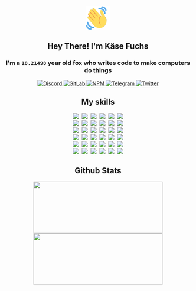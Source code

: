 <div><p align=center><img src=./resources/images/wave.gif width=64px height=64px></p><h2 align=center>Hey There! I'm Käse Fuchs</h2><h3 align=center>I'm a <code>18.21498</code> year old fox who writes code to make computers do things</h3><p align=center><a href=https://discord.com/users/507526681125322772><img alt=Discord src="https://img.shields.io/badge/Discord-5865F2?logo=discord&logoColor=white&style=flat-square#63da8f344fe8a0e8824a81e597e4f25f"> </a><a href=https://gitlab.com/kasefuchs><img alt=GitLab src="https://img.shields.io/badge/GitLab-330F63?logo=gitlab&logoColor=white&style=flat-square#63da8f344fe8a0e8824a81e597e4f25f"> </a><a href=https://npmjs.com/~kasefuchs><img alt=NPM src="https://img.shields.io/badge/NPM-CB3837?logo=npm&logoColor=white&style=flat-square#63da8f344fe8a0e8824a81e597e4f25f"> </a><a href=https://t.me/kasefuchs><img alt=Telegram src="https://img.shields.io/badge/Telegram-2CA5E0?logo=telegram&logoColor=white&style=flat-square#63da8f344fe8a0e8824a81e597e4f25f"> </a><a href=https://twitter.com/kasefuchs><img alt=Twitter src="https://img.shields.io/badge/Twitter-1DA1F2?logo=twitter&logoColor=white&style=flat-square#63da8f344fe8a0e8824a81e597e4f25f"></a></p><h2 align=center>My skills</h2><p align=center><a href=https://aws.amazon.com/ ><picture><source srcset="https://skillicons.dev/icons?i=aws&theme=dark#63da8f344fe8a0e8824a81e597e4f25f" media="(prefers-color-scheme: dark)"><source srcset="https://skillicons.dev/icons?i=aws&theme=light#63da8f344fe8a0e8824a81e597e4f25f" media="(prefers-color-scheme: light), (prefers-color-scheme: no-preference)"><img src="https://skillicons.dev/icons?i=aws&theme=light#63da8f344fe8a0e8824a81e597e4f25f"></picture></a>&nbsp;&nbsp;<a href=https://en.wikipedia.org/wiki/Bash_(Unix_shell)><picture><source srcset="https://skillicons.dev/icons?i=bash&theme=dark#63da8f344fe8a0e8824a81e597e4f25f" media="(prefers-color-scheme: dark)"><source srcset="https://skillicons.dev/icons?i=bash&theme=light#63da8f344fe8a0e8824a81e597e4f25f" media="(prefers-color-scheme: light), (prefers-color-scheme: no-preference)"><img src="https://skillicons.dev/icons?i=bash&theme=light#63da8f344fe8a0e8824a81e597e4f25f"></picture></a>&nbsp;&nbsp;<a href=https://discord.com/developers/docs><picture><source srcset="https://skillicons.dev/icons?i=bots&theme=dark#63da8f344fe8a0e8824a81e597e4f25f" media="(prefers-color-scheme: dark)"><source srcset="https://skillicons.dev/icons?i=bots&theme=light#63da8f344fe8a0e8824a81e597e4f25f" media="(prefers-color-scheme: light), (prefers-color-scheme: no-preference)"><img src="https://skillicons.dev/icons?i=bots&theme=light#63da8f344fe8a0e8824a81e597e4f25f"></picture></a>&nbsp;&nbsp;<a href=https://www.cloudflare.com/ ><picture><source srcset="https://skillicons.dev/icons?i=cloudflare&theme=dark#63da8f344fe8a0e8824a81e597e4f25f" media="(prefers-color-scheme: dark)"><source srcset="https://skillicons.dev/icons?i=cloudflare&theme=light#63da8f344fe8a0e8824a81e597e4f25f" media="(prefers-color-scheme: light), (prefers-color-scheme: no-preference)"><img src="https://skillicons.dev/icons?i=cloudflare&theme=light#63da8f344fe8a0e8824a81e597e4f25f"></picture></a>&nbsp;&nbsp;<a href=https://en.wikipedia.org/wiki/CSS><picture><source srcset="https://skillicons.dev/icons?i=css&theme=dark#63da8f344fe8a0e8824a81e597e4f25f" media="(prefers-color-scheme: dark)"><source srcset="https://skillicons.dev/icons?i=css&theme=light#63da8f344fe8a0e8824a81e597e4f25f" media="(prefers-color-scheme: light), (prefers-color-scheme: no-preference)"><img src="https://skillicons.dev/icons?i=css&theme=light#63da8f344fe8a0e8824a81e597e4f25f"></picture></a>&nbsp;&nbsp;<a href=https://www.docker.com/ ><picture><source srcset="https://skillicons.dev/icons?i=docker&theme=dark#63da8f344fe8a0e8824a81e597e4f25f" media="(prefers-color-scheme: dark)"><source srcset="https://skillicons.dev/icons?i=docker&theme=light#63da8f344fe8a0e8824a81e597e4f25f" media="(prefers-color-scheme: light), (prefers-color-scheme: no-preference)"><img src="https://skillicons.dev/icons?i=docker&theme=light#63da8f344fe8a0e8824a81e597e4f25f"></picture></a><br><a href=https://www.electronjs.org/ ><picture><source srcset="https://skillicons.dev/icons?i=electron&theme=dark#63da8f344fe8a0e8824a81e597e4f25f" media="(prefers-color-scheme: dark)"><source srcset="https://skillicons.dev/icons?i=electron&theme=light#63da8f344fe8a0e8824a81e597e4f25f" media="(prefers-color-scheme: light), (prefers-color-scheme: no-preference)"><img src="https://skillicons.dev/icons?i=electron&theme=light#63da8f344fe8a0e8824a81e597e4f25f"></picture></a>&nbsp;&nbsp;<a href=https://expressjs.com/ ><picture><source srcset="https://skillicons.dev/icons?i=express&theme=dark#63da8f344fe8a0e8824a81e597e4f25f" media="(prefers-color-scheme: dark)"><source srcset="https://skillicons.dev/icons?i=express&theme=light#63da8f344fe8a0e8824a81e597e4f25f" media="(prefers-color-scheme: light), (prefers-color-scheme: no-preference)"><img src="https://skillicons.dev/icons?i=express&theme=light#63da8f344fe8a0e8824a81e597e4f25f"></picture></a>&nbsp;&nbsp;<a href=https://www.figma.com/ ><picture><source srcset="https://skillicons.dev/icons?i=figma&theme=dark#63da8f344fe8a0e8824a81e597e4f25f" media="(prefers-color-scheme: dark)"><source srcset="https://skillicons.dev/icons?i=figma&theme=light#63da8f344fe8a0e8824a81e597e4f25f" media="(prefers-color-scheme: light), (prefers-color-scheme: no-preference)"><img src="https://skillicons.dev/icons?i=figma&theme=light#63da8f344fe8a0e8824a81e597e4f25f"></picture></a>&nbsp;&nbsp;<a href=https://firebase.google.com/ ><picture><source srcset="https://skillicons.dev/icons?i=firebase&theme=dark#63da8f344fe8a0e8824a81e597e4f25f" media="(prefers-color-scheme: dark)"><source srcset="https://skillicons.dev/icons?i=firebase&theme=light#63da8f344fe8a0e8824a81e597e4f25f" media="(prefers-color-scheme: light), (prefers-color-scheme: no-preference)"><img src="https://skillicons.dev/icons?i=firebase&theme=light#63da8f344fe8a0e8824a81e597e4f25f"></picture></a>&nbsp;&nbsp;<a href=https://flask.palletsprojects.com/ ><picture><source srcset="https://skillicons.dev/icons?i=flask&theme=dark#63da8f344fe8a0e8824a81e597e4f25f" media="(prefers-color-scheme: dark)"><source srcset="https://skillicons.dev/icons?i=flask&theme=light#63da8f344fe8a0e8824a81e597e4f25f" media="(prefers-color-scheme: light), (prefers-color-scheme: no-preference)"><img src="https://skillicons.dev/icons?i=flask&theme=light#63da8f344fe8a0e8824a81e597e4f25f"></picture></a>&nbsp;&nbsp;<a href=https://cloud.google.com/ ><picture><source srcset="https://skillicons.dev/icons?i=gcp&theme=dark#63da8f344fe8a0e8824a81e597e4f25f" media="(prefers-color-scheme: dark)"><source srcset="https://skillicons.dev/icons?i=gcp&theme=light#63da8f344fe8a0e8824a81e597e4f25f" media="(prefers-color-scheme: light), (prefers-color-scheme: no-preference)"><img src="https://skillicons.dev/icons?i=gcp&theme=light#63da8f344fe8a0e8824a81e597e4f25f"></picture></a><br><a href=https://git-scm.com/ ><picture><source srcset="https://skillicons.dev/icons?i=git&theme=dark#63da8f344fe8a0e8824a81e597e4f25f" media="(prefers-color-scheme: dark)"><source srcset="https://skillicons.dev/icons?i=git&theme=light#63da8f344fe8a0e8824a81e597e4f25f" media="(prefers-color-scheme: light), (prefers-color-scheme: no-preference)"><img src="https://skillicons.dev/icons?i=git&theme=light#63da8f344fe8a0e8824a81e597e4f25f"></picture></a>&nbsp;&nbsp;<a href=https://github.com/ ><picture><source srcset="https://skillicons.dev/icons?i=github&theme=dark#63da8f344fe8a0e8824a81e597e4f25f" media="(prefers-color-scheme: dark)"><source srcset="https://skillicons.dev/icons?i=github&theme=light#63da8f344fe8a0e8824a81e597e4f25f" media="(prefers-color-scheme: light), (prefers-color-scheme: no-preference)"><img src="https://skillicons.dev/icons?i=github&theme=light#63da8f344fe8a0e8824a81e597e4f25f"></picture></a>&nbsp;&nbsp;<a href=https://gitlab.com/ ><picture><source srcset="https://skillicons.dev/icons?i=gitlab&theme=dark#63da8f344fe8a0e8824a81e597e4f25f" media="(prefers-color-scheme: dark)"><source srcset="https://skillicons.dev/icons?i=gitlab&theme=light#63da8f344fe8a0e8824a81e597e4f25f" media="(prefers-color-scheme: light), (prefers-color-scheme: no-preference)"><img src="https://skillicons.dev/icons?i=gitlab&theme=light#63da8f344fe8a0e8824a81e597e4f25f"></picture></a>&nbsp;&nbsp;<a href=https://www.heroku.com/ ><picture><source srcset="https://skillicons.dev/icons?i=heroku&theme=dark#63da8f344fe8a0e8824a81e597e4f25f" media="(prefers-color-scheme: dark)"><source srcset="https://skillicons.dev/icons?i=heroku&theme=light#63da8f344fe8a0e8824a81e597e4f25f" media="(prefers-color-scheme: light), (prefers-color-scheme: no-preference)"><img src="https://skillicons.dev/icons?i=heroku&theme=light#63da8f344fe8a0e8824a81e597e4f25f"></picture></a>&nbsp;&nbsp;<a href=https://en.wikipedia.org/wiki/HTML><picture><source srcset="https://skillicons.dev/icons?i=html&theme=dark#63da8f344fe8a0e8824a81e597e4f25f" media="(prefers-color-scheme: dark)"><source srcset="https://skillicons.dev/icons?i=html&theme=light#63da8f344fe8a0e8824a81e597e4f25f" media="(prefers-color-scheme: light), (prefers-color-scheme: no-preference)"><img src="https://skillicons.dev/icons?i=html&theme=light#63da8f344fe8a0e8824a81e597e4f25f"></picture></a>&nbsp;&nbsp;<a href=https://en.wikipedia.org/wiki/JavaScript><picture><source srcset="https://skillicons.dev/icons?i=js&theme=dark#63da8f344fe8a0e8824a81e597e4f25f" media="(prefers-color-scheme: dark)"><source srcset="https://skillicons.dev/icons?i=js&theme=light#63da8f344fe8a0e8824a81e597e4f25f" media="(prefers-color-scheme: light), (prefers-color-scheme: no-preference)"><img src="https://skillicons.dev/icons?i=js&theme=light#63da8f344fe8a0e8824a81e597e4f25f"></picture></a><br><a href=https://en.wikipedia.org/wiki/Linux><picture><source srcset="https://skillicons.dev/icons?i=linux&theme=dark#63da8f344fe8a0e8824a81e597e4f25f" media="(prefers-color-scheme: dark)"><source srcset="https://skillicons.dev/icons?i=linux&theme=light#63da8f344fe8a0e8824a81e597e4f25f" media="(prefers-color-scheme: light), (prefers-color-scheme: no-preference)"><img src="https://skillicons.dev/icons?i=linux&theme=light#63da8f344fe8a0e8824a81e597e4f25f"></picture></a>&nbsp;&nbsp;<a href=https://mui.com/ ><picture><source srcset="https://skillicons.dev/icons?i=materialui&theme=dark#63da8f344fe8a0e8824a81e597e4f25f" media="(prefers-color-scheme: dark)"><source srcset="https://skillicons.dev/icons?i=materialui&theme=light#63da8f344fe8a0e8824a81e597e4f25f" media="(prefers-color-scheme: light), (prefers-color-scheme: no-preference)"><img src="https://skillicons.dev/icons?i=materialui&theme=light#63da8f344fe8a0e8824a81e597e4f25f"></picture></a>&nbsp;&nbsp;<a href=https://en.wikipedia.org/wiki/Markdown><picture><source srcset="https://skillicons.dev/icons?i=md&theme=dark#63da8f344fe8a0e8824a81e597e4f25f" media="(prefers-color-scheme: dark)"><source srcset="https://skillicons.dev/icons?i=md&theme=light#63da8f344fe8a0e8824a81e597e4f25f" media="(prefers-color-scheme: light), (prefers-color-scheme: no-preference)"><img src="https://skillicons.dev/icons?i=md&theme=light#63da8f344fe8a0e8824a81e597e4f25f"></picture></a>&nbsp;&nbsp;<a href=https://www.mongodb.com/ ><picture><source srcset="https://skillicons.dev/icons?i=mongodb&theme=dark#63da8f344fe8a0e8824a81e597e4f25f" media="(prefers-color-scheme: dark)"><source srcset="https://skillicons.dev/icons?i=mongodb&theme=light#63da8f344fe8a0e8824a81e597e4f25f" media="(prefers-color-scheme: light), (prefers-color-scheme: no-preference)"><img src="https://skillicons.dev/icons?i=mongodb&theme=light#63da8f344fe8a0e8824a81e597e4f25f"></picture></a>&nbsp;&nbsp;<a href=https://www.mysql.com/ ><picture><source srcset="https://skillicons.dev/icons?i=mysql&theme=dark#63da8f344fe8a0e8824a81e597e4f25f" media="(prefers-color-scheme: dark)"><source srcset="https://skillicons.dev/icons?i=mysql&theme=light#63da8f344fe8a0e8824a81e597e4f25f" media="(prefers-color-scheme: light), (prefers-color-scheme: no-preference)"><img src="https://skillicons.dev/icons?i=mysql&theme=light#63da8f344fe8a0e8824a81e597e4f25f"></picture></a>&nbsp;&nbsp;<a href=https://nextjs.org/ ><picture><source srcset="https://skillicons.dev/icons?i=nextjs&theme=dark#63da8f344fe8a0e8824a81e597e4f25f" media="(prefers-color-scheme: dark)"><source srcset="https://skillicons.dev/icons?i=nextjs&theme=light#63da8f344fe8a0e8824a81e597e4f25f" media="(prefers-color-scheme: light), (prefers-color-scheme: no-preference)"><img src="https://skillicons.dev/icons?i=nextjs&theme=light#63da8f344fe8a0e8824a81e597e4f25f"></picture></a><br><a href=https://nodejs.org/en/ ><picture><source srcset="https://skillicons.dev/icons?i=nodejs&theme=dark#63da8f344fe8a0e8824a81e597e4f25f" media="(prefers-color-scheme: dark)"><source srcset="https://skillicons.dev/icons?i=nodejs&theme=light#63da8f344fe8a0e8824a81e597e4f25f" media="(prefers-color-scheme: light), (prefers-color-scheme: no-preference)"><img src="https://skillicons.dev/icons?i=nodejs&theme=light#63da8f344fe8a0e8824a81e597e4f25f"></picture></a>&nbsp;&nbsp;<a href=https://www.postgresql.org/ ><picture><source srcset="https://skillicons.dev/icons?i=postgres&theme=dark#63da8f344fe8a0e8824a81e597e4f25f" media="(prefers-color-scheme: dark)"><source srcset="https://skillicons.dev/icons?i=postgres&theme=light#63da8f344fe8a0e8824a81e597e4f25f" media="(prefers-color-scheme: light), (prefers-color-scheme: no-preference)"><img src="https://skillicons.dev/icons?i=postgres&theme=light#63da8f344fe8a0e8824a81e597e4f25f"></picture></a>&nbsp;&nbsp;<a href=https://learn.microsoft.com/en-us/powershell/ ><picture><source srcset="https://skillicons.dev/icons?i=powershell&theme=dark#63da8f344fe8a0e8824a81e597e4f25f" media="(prefers-color-scheme: dark)"><source srcset="https://skillicons.dev/icons?i=powershell&theme=light#63da8f344fe8a0e8824a81e597e4f25f" media="(prefers-color-scheme: light), (prefers-color-scheme: no-preference)"><img src="https://skillicons.dev/icons?i=powershell&theme=light#63da8f344fe8a0e8824a81e597e4f25f"></picture></a>&nbsp;&nbsp;<a href=https://www.python.org/ ><picture><source srcset="https://skillicons.dev/icons?i=py&theme=dark#63da8f344fe8a0e8824a81e597e4f25f" media="(prefers-color-scheme: dark)"><source srcset="https://skillicons.dev/icons?i=py&theme=light#63da8f344fe8a0e8824a81e597e4f25f" media="(prefers-color-scheme: light), (prefers-color-scheme: no-preference)"><img src="https://skillicons.dev/icons?i=py&theme=light#63da8f344fe8a0e8824a81e597e4f25f"></picture></a>&nbsp;&nbsp;<a href=https://www.raspberrypi.org/ ><picture><source srcset="https://skillicons.dev/icons?i=raspberrypi&theme=dark#63da8f344fe8a0e8824a81e597e4f25f" media="(prefers-color-scheme: dark)"><source srcset="https://skillicons.dev/icons?i=raspberrypi&theme=light#63da8f344fe8a0e8824a81e597e4f25f" media="(prefers-color-scheme: light), (prefers-color-scheme: no-preference)"><img src="https://skillicons.dev/icons?i=raspberrypi&theme=light#63da8f344fe8a0e8824a81e597e4f25f"></picture></a>&nbsp;&nbsp;<a href=https://reactjs.org/ ><picture><source srcset="https://skillicons.dev/icons?i=react&theme=dark#63da8f344fe8a0e8824a81e597e4f25f" media="(prefers-color-scheme: dark)"><source srcset="https://skillicons.dev/icons?i=react&theme=light#63da8f344fe8a0e8824a81e597e4f25f" media="(prefers-color-scheme: light), (prefers-color-scheme: no-preference)"><img src="https://skillicons.dev/icons?i=react&theme=light#63da8f344fe8a0e8824a81e597e4f25f"></picture></a><br><a href=https://redux.js.org/ ><picture><source srcset="https://skillicons.dev/icons?i=redux&theme=dark#63da8f344fe8a0e8824a81e597e4f25f" media="(prefers-color-scheme: dark)"><source srcset="https://skillicons.dev/icons?i=redux&theme=light#63da8f344fe8a0e8824a81e597e4f25f" media="(prefers-color-scheme: light), (prefers-color-scheme: no-preference)"><img src="https://skillicons.dev/icons?i=redux&theme=light#63da8f344fe8a0e8824a81e597e4f25f"></picture></a>&nbsp;&nbsp;<a href=https://en.wikipedia.org/wiki/Regular_expression><picture><source srcset="https://skillicons.dev/icons?i=regex&theme=dark#63da8f344fe8a0e8824a81e597e4f25f" media="(prefers-color-scheme: dark)"><source srcset="https://skillicons.dev/icons?i=regex&theme=light#63da8f344fe8a0e8824a81e597e4f25f" media="(prefers-color-scheme: light), (prefers-color-scheme: no-preference)"><img src="https://skillicons.dev/icons?i=regex&theme=light#63da8f344fe8a0e8824a81e597e4f25f"></picture></a>&nbsp;&nbsp;<a href=https://en.wikipedia.org/wiki/Sass_(stylesheet_language)><picture><source srcset="https://skillicons.dev/icons?i=sass&theme=dark#63da8f344fe8a0e8824a81e597e4f25f" media="(prefers-color-scheme: dark)"><source srcset="https://skillicons.dev/icons?i=sass&theme=light#63da8f344fe8a0e8824a81e597e4f25f" media="(prefers-color-scheme: light), (prefers-color-scheme: no-preference)"><img src="https://skillicons.dev/icons?i=sass&theme=light#63da8f344fe8a0e8824a81e597e4f25f"></picture></a>&nbsp;&nbsp;<a href=https://www.typescriptlang.org/ ><picture><source srcset="https://skillicons.dev/icons?i=ts&theme=dark#63da8f344fe8a0e8824a81e597e4f25f" media="(prefers-color-scheme: dark)"><source srcset="https://skillicons.dev/icons?i=ts&theme=light#63da8f344fe8a0e8824a81e597e4f25f" media="(prefers-color-scheme: light), (prefers-color-scheme: no-preference)"><img src="https://skillicons.dev/icons?i=ts&theme=light#63da8f344fe8a0e8824a81e597e4f25f"></picture></a>&nbsp;&nbsp;<a href=https://unity.com/ ><picture><source srcset="https://skillicons.dev/icons?i=unity&theme=dark#63da8f344fe8a0e8824a81e597e4f25f" media="(prefers-color-scheme: dark)"><source srcset="https://skillicons.dev/icons?i=unity&theme=light#63da8f344fe8a0e8824a81e597e4f25f" media="(prefers-color-scheme: light), (prefers-color-scheme: no-preference)"><img src="https://skillicons.dev/icons?i=unity&theme=light#63da8f344fe8a0e8824a81e597e4f25f"></picture></a>&nbsp;&nbsp;<a href=https://workers.cloudflare.com/ ><picture><source srcset="https://skillicons.dev/icons?i=workers&theme=dark#63da8f344fe8a0e8824a81e597e4f25f" media="(prefers-color-scheme: dark)"><source srcset="https://skillicons.dev/icons?i=workers&theme=light#63da8f344fe8a0e8824a81e597e4f25f" media="(prefers-color-scheme: light), (prefers-color-scheme: no-preference)"><img src="https://skillicons.dev/icons?i=workers&theme=light#63da8f344fe8a0e8824a81e597e4f25f"></picture></a><br></p><h2 align=center>Github Stats</h2><p align=center><picture><source srcset="https://github-readme-stats-kasefuchs.vercel.app/api/?count_private=true&hide_border=true&hide_rank=true&line_height=20&hide_title=true&username=Kasefuchs&theme=dark#63da8f344fe8a0e8824a81e597e4f25f" media="(prefers-color-scheme: dark)"><source srcset="https://github-readme-stats-kasefuchs.vercel.app/api/?count_private=true&hide_border=true&hide_rank=true&line_height=20&hide_title=true&username=Kasefuchs&theme=light#63da8f344fe8a0e8824a81e597e4f25f" media="(prefers-color-scheme: light), (prefers-color-scheme: no-preference)"><img align=middle width=350 height=140 src="https://github-readme-stats-kasefuchs.vercel.app/api/?count_private=true&hide_border=true&hide_rank=true&line_height=20&hide_title=true&username=Kasefuchs&theme=light#63da8f344fe8a0e8824a81e597e4f25f"></picture><picture><source srcset="https://github-readme-stats-kasefuchs.vercel.app/api/top-langs/?count_private=true&hide_border=true&layout=compact&username=Kasefuchs&theme=dark#63da8f344fe8a0e8824a81e597e4f25f" media="(prefers-color-scheme: dark)"><source srcset="https://github-readme-stats-kasefuchs.vercel.app/api/top-langs/?count_private=true&hide_border=true&layout=compact&username=Kasefuchs&theme=light#63da8f344fe8a0e8824a81e597e4f25f" media="(prefers-color-scheme: light), (prefers-color-scheme: no-preference)"><img align=middle width=350 height=140 src="https://github-readme-stats-kasefuchs.vercel.app/api/top-langs/?count_private=true&hide_border=true&layout=compact&username=Kasefuchs&theme=light#63da8f344fe8a0e8824a81e597e4f25f"></picture></p><img src="https://hit.yhype.me/github/profile?user_id=64592097#63da8f344fe8a0e8824a81e597e4f25f" alt=""></div>